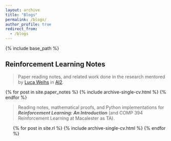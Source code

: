 ```yaml
---
layout: archive
title: "Blogs"
permalink: /blogs/
author_profile: true
redirect_from: 
  - /blogs
---
```


{% include base_path %}

## Reinforcement Learning Notes

> Paper reading notes, and related work done in the research mentored by [Luca Weihs](https://lucaweihs.github.io/) in [AI2](https://allenai.org/).

  {% for post in site.paper_notes %}
    {% include archive-single-cv.html %}
  {% endfor %}


> Reading notes, mathematical proofs, and Python implementations for ___Reinforcement Learning: An Introduction___ (and COMP 394 Reinforcement Learning at Macalester as TA).


  <ul>{% for post in site.rl %}
    {% include archive-single-cv.html %}
  {% endfor %}</ul>


